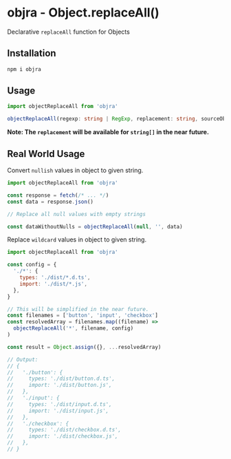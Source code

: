 # objra - Object.replaceAll()

Declarative `replaceAll` function for Objects

## Installation

```bash
npm i objra
```

## Usage

```ts
import objectReplaceAll from 'objra'

objectReplaceAll(regexp: string | RegExp, replacement: string, sourceObject: object)
```

**Note: The `replacement` will be available for `string[]` in the near future.**

## Real World Usage

Convert `nullish` values in object to given string.

```js
import objectReplaceAll from 'objra'

const response = fetch(/* ... */)
const data = response.json()

// Replace all null values with empty strings

const dataWithoutNulls = objectReplaceAll(null, '', data)
```

Replace `wildcard` values in object to given string.

```js
import objectReplaceAll from 'objra'

const config = {
  './*': {
    types: './dist/*.d.ts',
    import: './dist/*.js',
  },
}

// This will be simplified in the near future.
const filenames = ['button', 'input', 'checkbox']
const resolvedArray = filenames.map((filename) =>
  objectReplaceAll('*', filename, config)
)

const result = Object.assign({}, ...resolvedArray)

// Output:
// {
//   './button': {
//     types: './dist/button.d.ts',
//     import: './dist/button.js',
//   },
//   './input': {
//     types: './dist/input.d.ts',
//     import: './dist/input.js',
//   },
//   './checkbox': {
//     types: './dist/checkbox.d.ts',
//     import: './dist/checkbox.js',
//   },
// }
```
